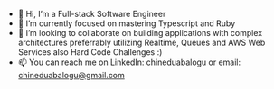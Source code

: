 - 👋 Hi, I’m a Full-stack Software Engineer
- 🌱 I’m currently focused on mastering Typescript and Ruby
- 💞️ I’m looking to collaborate on building applications with complex architectures preferrably utilizing Realtime, Queues and AWS Web Services also Hard Code Challenges :)
- 📫 You can reach me on LinkedIn: chineduabalogu or email: chineduabalogu@gmail.com

<!---
chineduabalogu/chineduabalogu is a ✨ special ✨ repository because its `README.md` (this file) appears on your GitHub profile.
You can click the Preview link to take a look at your changes.
--->
